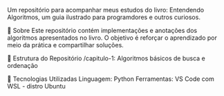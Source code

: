 Um repositório para acompanhar meus estudos do livro: Entendendo Algoritmos, um guia ilustrado para programdores e outros curiosos.

📖 Sobre
Este repositório contém implementações e anotações dos algoritmos apresentados no livro. O objetivo é reforçar o aprendizado por meio da prática e compartilhar soluções.

📂 Estrutura do Repositório
/capitulo-1: Algoritmos básicos de busca e ordenação


🚀 Tecnologias Utilizadas
Linguagem: Python
Ferramentas: VS Code com WSL - distro Ubuntu 
